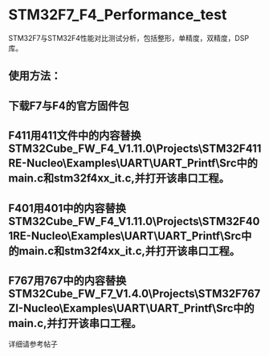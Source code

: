 ﻿# STM32F7_F4_Performance_test
STM32F7与STM32F4性能对比测试分析，包括整形，单精度，双精度，DSP库。
## 使用方法：
下载F7与F4的官方固件包
-------------
F411用411文件中的内容替换STM32Cube_FW_F4_V1.11.0\Projects\STM32F411RE-Nucleo\Examples\UART\UART_Printf\Src中的main.c和stm32f4xx_it.c,并打开该串口工程。
--------------
F401用401中的内容替换STM32Cube_FW_F4_V1.11.0\Projects\STM32F401RE-Nucleo\Examples\UART\UART_Printf\Src中的main.c和stm32f4xx_it.c,并打开该串口工程。
---------------
F767用767中的内容替换STM32Cube_FW_F7_V1.4.0\Projects\STM32F767ZI-Nucleo\Examples\UART\UART_Printf\Src中的main.c,并打开该串口工程。
----------------
详细请参考帖子

